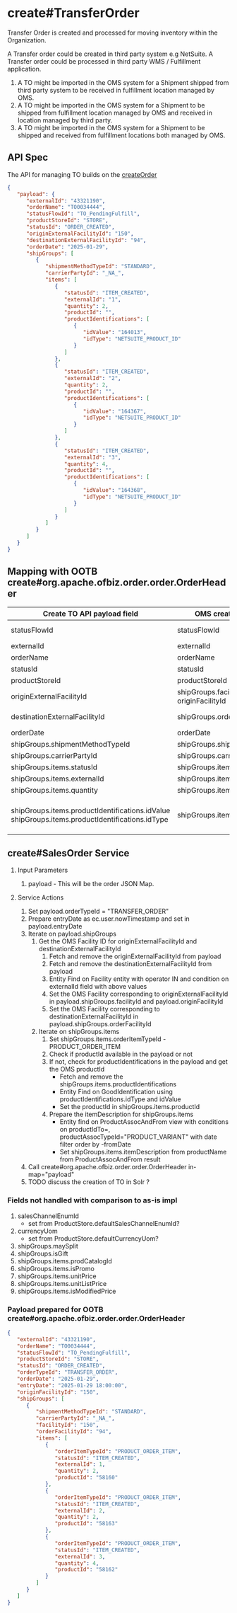 # create#TransferOrder

Transfer Order is created and processed for moving inventory within the Organization. 

A Transfer order could be created in third party system e.g NetSuite. 
A Transfer order could be processed in third party WMS / Fulfillment application. 

1. A TO might be imported in the OMS system for a Shipment shipped from third party system to be received in fulfillment location managed by OMS.
2. A TO might be imported in the OMS system for a Shipment to be shipped from fulfillment location managed by OMS and received in location managed by third party.
3. A TO might be imported in the OMS system for a Shipment to be shipped and received from fulfillment locations both managed by OMS.

## API Spec

The API for managing TO builds on the [createOrder](../oms/createOrder.md)

```json
{
   "payload": {
      "externalId": "43321190",
      "orderName": "TO0034444",
      "statusFlowId": "TO_PendingFulfill",
      "productStoreId": "STORE",
      "statusId": "ORDER_CREATED",
      "originExternalFacilityId": "150",
      "destinationExternalFacilityId": "94",
      "orderDate": "2025-01-29",
      "shipGroups": [
         {
            "shipmentMethodTypeId": "STANDARD",
            "carrierPartyId": "_NA_",
            "items": [
               {
                  "statusId": "ITEM_CREATED",
                  "externalId": "1",
                  "quantity": 2,
                  "productId": "",
                  "productIdentifications": [
                     {
                        "idValue": "164013",
                        "idType": "NETSUITE_PRODUCT_ID"
                     }
                  ]
               },
               {
                  "statusId": "ITEM_CREATED",
                  "externalId": "2",
                  "quantity": 2,
                  "productId": "",
                  "productIdentifications": [
                     {
                        "idValue": "164367",
                        "idType": "NETSUITE_PRODUCT_ID"
                     }
                  ]
               },
               {
                  "statusId": "ITEM_CREATED",
                  "externalId": "3",
                  "quantity": 4,
                  "productId": "",
                  "productIdentifications": [
                     {
                        "idValue": "164368",
                        "idType": "NETSUITE_PRODUCT_ID"
                     }
                  ]
               }
            ]
         }
      ]
   }
}
```

## Mapping with OOTB create#org.apache.ofbiz.order.order.OrderHeader

| Create TO API payload field                            | OMS create Order OOTB                        | Comments                                                                               |
|--------------------------------------------------------|----------------------------------------------|----------------------------------------------------------------------------------------|
| statusFlowId                                           | statusFlowId                                 | - new field to be added in OrderHeader                                                 |
| externalId                                             | externalId                                   |                                                                                        |
| orderName                                              | orderName                                    |                                                                                        |
| statusId                                               | statusId                                     |                                                                                        |
| productStoreId                                         | productStoreId                               |                                                                                        |
| originExternalFacilityId                               | shipGroups.facilityId <br/> originFacilityId | - Fetch facilityId using externalId from Facility                                      |
| destinationExternalFacilityId                          | shipGroups.orderFacilityId                   | - Fetch facilityId using externalId from Facility                                      |
| orderDate                                              | orderDate                                    |                                                                                        |
| shipGroups.shipmentMethodTypeId                        | shipGroups.shipmentMethodTypeId              |                                                                                        |
| shipGroups.carrierPartyId                              | shipGroups.carrierPartyId                    |                                                                                        |
| shipGroups.items.statusId                              | shipGroups.items.statusId                    |                                                                                        |
| shipGroups.items.externalId                            | shipGroups.items.externalId                  |                                                                                        |
| shipGroups.items.quantity                              | shipGroups.items.quantity                    |                                                                                        |
| shipGroups.items.productIdentifications.idValue <br/> shipGroups.items.productIdentifications.idType | shipGroups.items.productId                   | - Fetch productId from GoodIdentifications using idValue and goodIdentifiicationTypeId |

## create#SalesOrder Service

1. Input Parameters
   1. payload  - This will be the order JSON Map.

2. Service Actions
   1. Set payload.orderTypeId = "TRANSFER_ORDER"
   2. Prepare entryDate as ec.user.nowTimestamp and set in payload.entryDate
   3. Iterate on payload.shipGroups
      1. Get the OMS Facility ID for originExternalFacilityId and destinationExternalFacilityId
         1. Fetch and remove the originExternalFacilityId from payload
         2. Fetch and remove the destinationExternalFacilityId from payload
         3. Entity Find on Facility entity with operator IN and condition on externalId field with above values
         4. Set the OMS Facility corresponding to originExternalFacilityId in payload.shipGroups.facilityId and payload.originFacilityId
         5. Set the OMS Facility corresponding to destinationExternalFacilityId in payload.shipGroups.orderFacilityId
      2. Iterate on shipGroups.items
         1. Set shipGroups.items.orderItemTypeId - PRODUCT_ORDER_ITEM
         2. Check if productId available in the payload or not
         3. If not, check for productIdentifications in the payload and get the OMS productId 
            - Fetch and remove the shipGroups.items.productIdentifications
            - Entity Find on GoodIdentification using productIdentifications.idType and idValue
            - Set the productId in shipGroups.items.productId
         4. Prepare the itemDescription for shipGroups.items
            - Entity find on ProductAssocAndFrom view with conditions on productIdTo=<productId>, productAssocTypeId="PRODUCT_VARIANT" with date filter order by -fromDate
            - Set shipGroups.items.itemDescription from productName from ProductAssocAndFrom result
   4. Call create#org.apache.ofbiz.order.order.OrderHeader in-map="payload"
   5. TODO discuss the creation of TO in Solr ?

### Fields not handled with comparison to as-is impl
1. salesChannelEnumId
   - set from ProductStore.defaultSalesChannelEnumId?
2. currencyUom
   - set from ProductStore.defaultCurrencyUom?
3. shipGroups.maySplit
4. shipGroups.isGift
5. shipGroups.items.prodCatalogId
6. shipGroups.items.isPromo
7. shipGroups.items.unitPrice
8. shipGroups.items.unitListPrice
9. shipGroups.items.isModifiedPrice

### Payload prepared for OOTB create#org.apache.ofbiz.order.order.OrderHeader

```json
{
   "externalId": "43321190",
   "orderName": "TO0034444",
   "statusFlowId": "TO_PendingFulfill",
   "productStoreId": "STORE",
   "statusId": "ORDER_CREATED",
   "orderTypeId": "TRANSFER_ORDER",
   "orderDate": "2025-01-29",
   "entryDate": "2025-01-29 18:00:00",
   "originFacilityId": "150",
   "shipGroups": [
      {
         "shipmentMethodTypeId": "STANDARD",
         "carrierPartyId": "_NA_",
         "facilityId": "150",
         "orderFacilityId": "94",
         "items": [
            {
               "orderItemTypeId": "PRODUCT_ORDER_ITEM",
               "statusId": "ITEM_CREATED",
               "externalId": 1,
               "quantity": 2,
               "productId": "58160"
            },
            {
               "orderItemTypeId": "PRODUCT_ORDER_ITEM",
               "statusId": "ITEM_CREATED",
               "externalId": 2,
               "quantity": 2,
               "productId": "58163"
            },
            {
               "orderItemTypeId": "PRODUCT_ORDER_ITEM",
               "statusId": "ITEM_CREATED",
               "externalId": 3,
               "quantity": 4,
               "productId": "58162"
            }
         ]
      }
   ]
}
```
